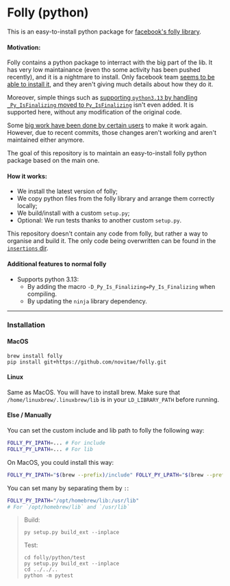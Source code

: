 # Folly (python)
This is an easy-to-install python package for [facebook's folly library](https://github.com/facebook/folly).
#### Motivation:
Folly contains a python package to interract with the big part of the lib. It has very low maintainance (even tho some activity has been pushed recently), and it is a nightmare to install. Only facebook team [seems to be able to install it](https://github.com/facebook/folly/pull/2361#issuecomment-2598875276), and they aren't giving much details about how they do it.

Moreover, simple things such as [supporting `python3.13` by handling `_Py_IsFinalizing` moved to `Py_IsFinalizing`](https://github.com/facebook/folly/pull/2360) isn't even added. It is supported here, without any modification of the original code.

Some [big work have been done by certain users](https://github.com/facebook/folly/issues/1703) to make it work again. However, due to recent commits, those changes aren't working and aren't maintained either anymore.

The goal of this repository is to maintain an easy-to-install folly python package based on the main one.
#### How it works:
- We install the latest version of folly;
- We copy python files from the folly library and arrange them correctly locally;
- We build/install with a custom `setup.py`;
- Optional: We run tests thanks to another custom `setup.py`.

This repository doesn't contain any code from folly, but rather a way to organise and build it. The only code being overwritten can be found in the [`insertions` dir](./insertions/).
#### Additional features to normal folly
- Supports python 3.13:
  - By adding the macro `-D_Py_Is_Finalizing=Py_Is_Finalizing` when compiling.
  - By updating the `ninja` library dependency.
---
### Installation
#### MacOS
```
brew install folly
pip install git+https://github.com/novitae/folly.git
```
#### Linux
Same as MacOS. You will have to install brew. Make sure that `/home/linuxbrew/.linuxbrew/lib` is in your `LD_LIBRARY_PATH` before running.
#### Else / Manually
You can set the custom include and lib path to folly the following way:
```sh
FOLLY_PY_IPATH=... # For include
FOLLY_PY_LPATH=... # For lib
```
On MacOS, you could install this way:
```sh
FOLLY_PY_IPATH="$(brew --prefix)/include" FOLLY_PY_LPATH="$(brew --prefix)/lib" pip install .
```
You can set many by separating them by `:`:
```sh
FOLLY_PY_IPATH="/opt/homebrew/lib:/usr/lib"
# For `/opt/homebrew/lib` and `/usr/lib`
```

> Build:
> ```
> py setup.py build_ext --inplace
> ```
> Test:
> ```
> cd folly/python/test
> py setup.py build_ext --inplace
> cd ../../..
> python -m pytest
> ```